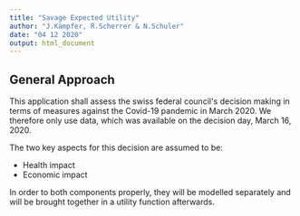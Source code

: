 ```yaml
---
title: "Savage Expected Utility"
author: "J.Kämpfer, R.Scherrer & N.Schuler"
date: "04 12 2020"
output: html_document
---
```



## General Approach

This application shall assess the swiss federal council's decision making in terms of measures against the Covid-19 pandemic in March 2020. We therefore only use data, which was available on the decision day, March 16, 2020.

The two key aspects for this decision are assumed to be:

* Health impact
* Economic impact

In order to both components properly, they will be modelled separately and will be brought together in a utility function afterwards.

